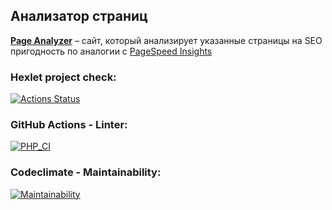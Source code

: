 ## Анализатор страниц

**[Page Analyzer](https://page-analyzer-unique.onrender.com)** – сайт, который анализирует указанные страницы на SEO пригодность по аналогии с [PageSpeed Insights](https://pagespeed.web.dev/)

### Hexlet project check:
[![Actions Status](https://github.com/MrShimson/php-project-9/actions/workflows/hexlet-check.yml/badge.svg)](https://github.com/MrShimson/php-project-9/actions)

### GitHub Actions - Linter:
[![PHP_CI](https://github.com/MrShimson/php-project-9/actions/workflows/workflow.yml/badge.svg)](https://github.com/MrShimson/php-project-9/actions/workflows/workflow.yml)

### Codeclimate - Maintainability:
[![Maintainability](https://api.codeclimate.com/v1/badges/338f5243e6d8567ace87/maintainability)](https://codeclimate.com/github/MrShimson/php-project-9/maintainability)
